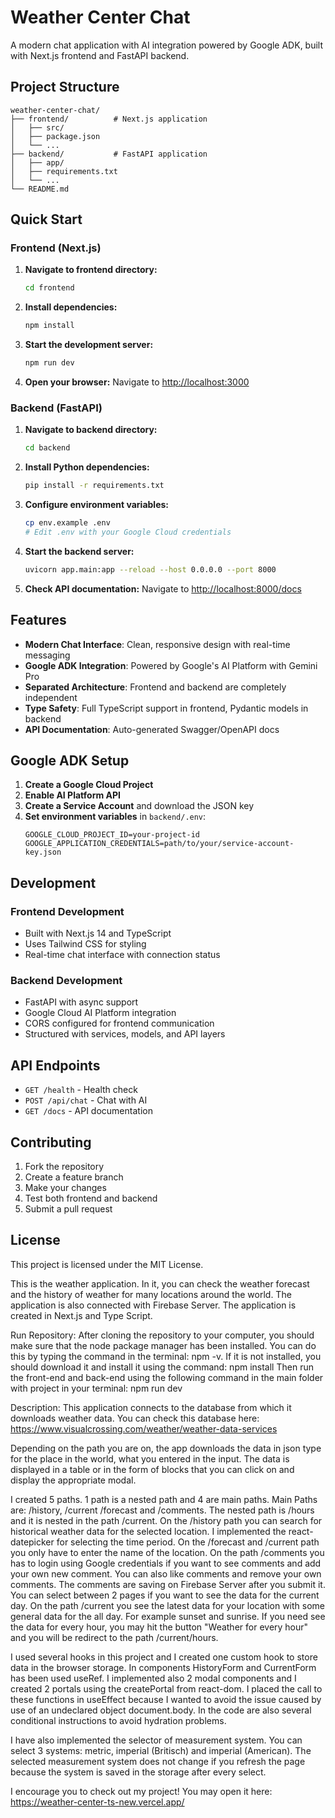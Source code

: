 # Weather Center Chat

A modern chat application with AI integration powered by Google ADK, built with Next.js frontend and FastAPI backend.

## Project Structure

```
weather-center-chat/
├── frontend/          # Next.js application
│   ├── src/
│   ├── package.json
│   └── ...
├── backend/           # FastAPI application
│   ├── app/
│   ├── requirements.txt
│   └── ...
└── README.md
```

## Quick Start

### Frontend (Next.js)

1. **Navigate to frontend directory:**
   ```bash
   cd frontend
   ```

2. **Install dependencies:**
   ```bash
   npm install
   ```

3. **Start the development server:**
   ```bash
   npm run dev
   ```

4. **Open your browser:**
   Navigate to [http://localhost:3000](http://localhost:3000)

### Backend (FastAPI)

1. **Navigate to backend directory:**
   ```bash
   cd backend
   ```

2. **Install Python dependencies:**
   ```bash
   pip install -r requirements.txt
   ```

3. **Configure environment variables:**
   ```bash
   cp env.example .env
   # Edit .env with your Google Cloud credentials
   ```

4. **Start the backend server:**
   ```bash
   uvicorn app.main:app --reload --host 0.0.0.0 --port 8000
   ```

5. **Check API documentation:**
   Navigate to [http://localhost:8000/docs](http://localhost:8000/docs)

## Features

- **Modern Chat Interface**: Clean, responsive design with real-time messaging
- **Google ADK Integration**: Powered by Google's AI Platform with Gemini Pro
- **Separated Architecture**: Frontend and backend are completely independent
- **Type Safety**: Full TypeScript support in frontend, Pydantic models in backend
- **API Documentation**: Auto-generated Swagger/OpenAPI docs

## Google ADK Setup

1. **Create a Google Cloud Project**
2. **Enable AI Platform API**
3. **Create a Service Account** and download the JSON key
4. **Set environment variables** in `backend/.env`:
   ```
   GOOGLE_CLOUD_PROJECT_ID=your-project-id
   GOOGLE_APPLICATION_CREDENTIALS=path/to/your/service-account-key.json
   ```

## Development

### Frontend Development
- Built with Next.js 14 and TypeScript
- Uses Tailwind CSS for styling
- Real-time chat interface with connection status

### Backend Development
- FastAPI with async support
- Google Cloud AI Platform integration
- CORS configured for frontend communication
- Structured with services, models, and API layers

## API Endpoints

- `GET /health` - Health check
- `POST /api/chat` - Chat with AI
- `GET /docs` - API documentation

## Contributing

1. Fork the repository
2. Create a feature branch
3. Make your changes
4. Test both frontend and backend
5. Submit a pull request

## License

This project is licensed under the MIT License.

This is the weather application. In it, you can check the weather forecast and the history of weather for many locations around the world.
The application is also connected with Firebase Server.
The application is created in Next.js and Type Script.

Run Repository:
After cloning the repository to your computer, you should make sure that the node package manager has been installed. You can do this by typing the command in the terminal: npm -v. If it is not installed, you should download it and install it using the command: npm install Then run the front-end and back-end using the following command in the main folder with project in your terminal: npm run dev

Description:
This application connects to the database from which it downloads weather data. You can check this database here: 
https://www.visualcrossing.com/weather/weather-data-services

Depending on the path you are on, the app downloads the data in json type for the place in the world, what you entered in the input.
The data is displayed in a table or in the form of blocks that you can click on and display the appropriate modal.

I created 5 paths. 1 path is a nested path and 4 are main paths. Main Paths are: /history, /current /forecast and /comments. The nested path is /hours and it is nested in the path /current.
On the /history path you can search for historical weather data for the selected location. I implemented the react-datepicker for selecting the time period. 
On the /forecast and /current path you only have to enter the name of the location. 
On the path /comments you has to login using Google credentials if you want to see comments and add your own new comment. 
You can also like comments and remove your own comments. The comments are saving on Firebase Server after you submit it.
You can select between 2 pages if you want to see the data for the current day. 
On the path /current you see the latest data for your location with some general data for the all day. For example sunset and sunrise.
If you need see the data for every hour, you may hit the button "Weather for every hour" and you will be redirect to the path /current/hours.

I used several hooks in this project and I created one custom hook to store data in the browser storage. In components HistoryForm and CurrentForm has been used useRef.
I implemented also 2 modal components and I created 2 portals using the createPortal from react-dom. I placed the call to these functions in useEffect because I wanted to avoid the issue caused by use of an undeclared object document.body. 
In the code are also several conditional instructions to avoid hydration problems.
 
I have also implemented the selector of measurement system. You can select 3 systems: metric, imperial (Britisch) and imperial (American). 
The selected measurement system does not change if you refresh the page because the system is saved in the storage after every select.

I encourage you to check out my project! You may open it here: https://weather-center-ts-new.vercel.app/





